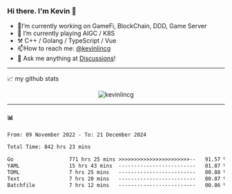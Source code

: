 ### Hi there. I'm Kevin 👋

- 🔭I’m currently working on GameFi, BlockChain, DDD, Game Server
- 🌱 I’m currently playing AIGC / K8S
-   :hammer_and_pick: C++ / Golang / TypeScript / Vue
- 📫How to reach me: [@kevinlincg](https://twitter.com/kevinlincg) 
-   :thought_balloon: Ask me anything at [Discussions](https://github.com/kevinlincg/kevinlincg/issues/new)!

---

📈 my github stats

<p align="center"> <img src="https://github-readme-stats-ouuan.vercel.app/api?username=kevinlincg&theme=dark&show_icons=true&count_private=true" alt="kevinlincg" />

---

#### :bar_chart: 

<!--START_SECTION:waka-->

```txt
From: 09 November 2022 - To: 21 December 2024

Total Time: 842 hrs 23 mins

Go                  771 hrs 25 mins >>>>>>>>>>>>>>>>>>>>>>>--   91.57 %
YAML                15 hrs 43 mins  -------------------------   01.87 %
TOML                7 hrs 25 mins   -------------------------   00.88 %
Text                7 hrs 20 mins   -------------------------   00.87 %
Batchfile           7 hrs 12 mins   -------------------------   00.86 %
```

<!--END_SECTION:waka-->
